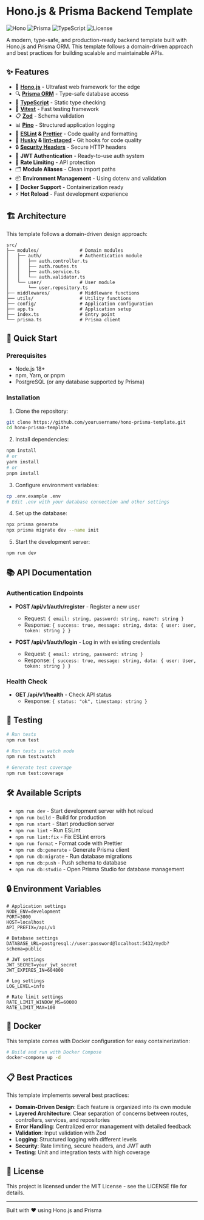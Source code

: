 # Hono.js & Prisma Backend Template

![Hono](https://img.shields.io/badge/Hono-3.x-blue)
![Prisma](https://img.shields.io/badge/Prisma-5.x-blue)
![TypeScript](https://img.shields.io/badge/TypeScript-5.x-blue)
![License](https://img.shields.io/badge/License-MIT-green)

A modern, type-safe, and production-ready backend template built with Hono.js and Prisma ORM. This template follows a domain-driven approach and best practices for building scalable and maintainable APIs.

## ✨ Features

- 🚀 **[Hono.js](https://hono.dev/)** - Ultrafast web framework for the edge
- 🔍 **[Prisma ORM](https://www.prisma.io/)** - Type-safe database access
- 📝 **[TypeScript](https://www.typescriptlang.org/)** - Static type checking
- 🧪 **[Vitest](https://vitest.dev/)** - Fast testing framework
- 📋 **[Zod](https://zod.dev/)** - Schema validation
- 📊 **[Pino](https://getpino.io/)** - Structured application logging
- 📏 **[ESLint](https://eslint.org/) & [Prettier](https://prettier.io/)** - Code quality and formatting
- 🔨 **[Husky](https://typicode.github.io/husky/) & [lint-staged](https://github.com/okonet/lint-staged)** - Git hooks for code quality
- 🔒 **[Security Headers](https://github.com/honojs/middleware/tree/main/packages/secure-headers)** - Secure HTTP headers
- 🔐 **JWT Authentication** - Ready-to-use auth system
- 🚦 **Rate Limiting** - API protection
- 🗂️ **Module Aliases** - Clean import paths
- 📦 **Environment Management** - Using dotenv and validation
- 🐳 **Docker Support** - Containerization ready
- ⚡ **Hot Reload** - Fast development experience

## 🏗️ Architecture

This template follows a domain-driven design approach:

```
src/
├── modules/               # Domain modules
│   ├── auth/              # Authentication module
│   │   ├── auth.controller.ts
│   │   ├── auth.routes.ts
│   │   ├── auth.service.ts
│   │   └── auth.validator.ts
│   └── user/              # User module
│       └── user.repository.ts
├── middlewares/           # Middleware functions
├── utils/                 # Utility functions
├── config/                # Application configuration
├── app.ts                 # Application setup
├── index.ts               # Entry point
└── prisma.ts              # Prisma client
```

## 🚀 Quick Start

### Prerequisites

- Node.js 18+
- npm, Yarn, or pnpm
- PostgreSQL (or any database supported by Prisma)

### Installation

1. Clone the repository:

```bash
git clone https://github.com/yourusername/hono-prisma-template.git
cd hono-prisma-template
```

2. Install dependencies:

```bash
npm install
# or
yarn install
# or
pnpm install
```

3. Configure environment variables:

```bash
cp .env.example .env
# Edit .env with your database connection and other settings
```

4. Set up the database:

```bash
npx prisma generate
npx prisma migrate dev --name init
```

5. Start the development server:

```bash
npm run dev
```

## 📚 API Documentation

### Authentication Endpoints

- **POST /api/v1/auth/register** - Register a new user

  - Request: `{ email: string, password: string, name?: string }`
  - Response: `{ success: true, message: string, data: { user: User, token: string } }`

- **POST /api/v1/auth/login** - Log in with existing credentials
  - Request: `{ email: string, password: string }`
  - Response: `{ success: true, message: string, data: { user: User, token: string } }`

### Health Check

- **GET /api/v1/health** - Check API status
  - Response: `{ status: "ok", timestamp: string }`

## 🧪 Testing

```bash
# Run tests
npm run test

# Run tests in watch mode
npm run test:watch

# Generate test coverage
npm run test:coverage
```

## 🛠️ Available Scripts

- `npm run dev` - Start development server with hot reload
- `npm run build` - Build for production
- `npm run start` - Start production server
- `npm run lint` - Run ESLint
- `npm run lint:fix` - Fix ESLint errors
- `npm run format` - Format code with Prettier
- `npm run db:generate` - Generate Prisma client
- `npm run db:migrate` - Run database migrations
- `npm run db:push` - Push schema to database
- `npm run db:studio` - Open Prisma Studio for database management

## 🔒 Environment Variables

```
# Application settings
NODE_ENV=development
PORT=3000
HOST=localhost
API_PREFIX=/api/v1

# Database settings
DATABASE_URL=postgresql://user:password@localhost:5432/mydb?schema=public

# JWT settings
JWT_SECRET=your_jwt_secret
JWT_EXPIRES_IN=604800

# Log settings
LOG_LEVEL=info

# Rate limit settings
RATE_LIMIT_WINDOW_MS=60000
RATE_LIMIT_MAX=100
```

## 🐳 Docker

This template comes with Docker configuration for easy containerization:

```bash
# Build and run with Docker Compose
docker-compose up -d
```

## 📋 Best Practices

This template implements several best practices:

- **Domain-Driven Design**: Each feature is organized into its own module
- **Layered Architecture**: Clear separation of concerns between routes, controllers, services, and repositories
- **Error Handling**: Centralized error management with detailed feedback
- **Validation**: Input validation with Zod
- **Logging**: Structured logging with different levels
- **Security**: Rate limiting, secure headers, and JWT auth
- **Testing**: Unit and integration tests with high coverage

## 📄 License

This project is licensed under the MIT License - see the LICENSE file for details.

---

Built with ❤️ using Hono.js and Prisma
